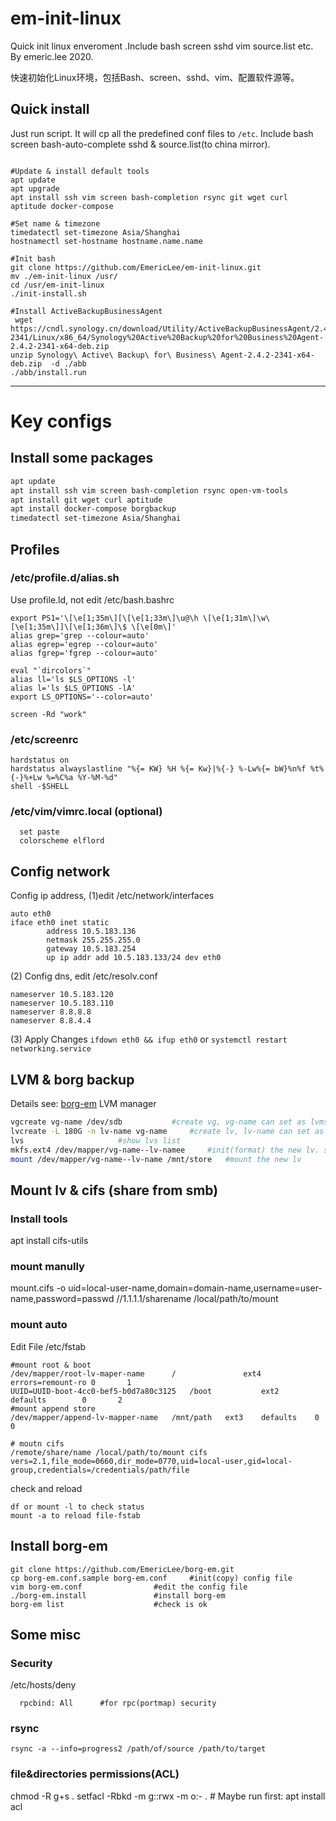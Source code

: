 # em-init-linux
Quick init linux enveroment .Include bash screen sshd vim source.list etc.
By emeric.lee 2020.

快速初始化Linux环境，包括Bash、screen、sshd、vim、配置软件源等。

## Quick install
Just run script.
It will cp all the predefined conf files to `/etc`.
Include bash screen bash-auto-complete sshd & source.list(to china mirror).
```

#Update & install default tools
apt update
apt upgrade
apt install ssh vim screen bash-completion rsync git wget curl aptitude docker-compose

#Set name & timezone
timedatectl set-timezone Asia/Shanghai
hostnamectl set-hostname hostname.name.name

#Init bash 
git clone https://github.com/EmericLee/em-init-linux.git
mv ./em-init-linux /usr/
cd /usr/em-init-linux
./init-install.sh

#Install ActiveBackupBusinessAgent
 wget https://cndl.synology.cn/download/Utility/ActiveBackupBusinessAgent/2.4.2-2341/Linux/x86_64/Synology%20Active%20Backup%20for%20Business%20Agent-2.4.2-2341-x64-deb.zip
unzip Synology\ Active\ Backup\ for\ Business\ Agent-2.4.2-2341-x64-deb.zip  -d ./abb
./abb/install.run

```

---

# Key configs

## Install some packages
```sh
apt update
apt install ssh vim screen bash-completion rsync open-vm-tools
apt install git wget curl aptitude
apt install docker-compose borgbackup
timedatectl set-timezone Asia/Shanghai
```

## Profiles
### /etc/profile.d/alias.sh
Use profile.ld, not edit /etc/bash.bashrc

```
export PS1='\[\e[1;35m\][\[\e[1;33m\]\u@\h \[\e[1;31m\]\w\[\e[1;35m\]]\[\e[1;36m\]\$ \[\e[0m\]' 
alias grep='grep --colour=auto'
alias egrep='egrep --colour=auto'
alias fgrep='fgrep --colour=auto'

eval "`dircolors`"
alias ll='ls $LS_OPTIONS -l'
alias l='ls $LS_OPTIONS -lA'
export LS_OPTIONS='--color=auto'

screen -Rd "work"
```

### /etc/screenrc
```
hardstatus on
hardstatus alwayslastline "%{= KW} %H %{= Kw}|%{-} %-Lw%{= bW}%n%f %t%{-}%+Lw %=%C%a %Y-%M-%d"
shell -$SHELL
```

### /etc/vim/vimrc.local (optional)
```
  set paste
  colorscheme elflord
```

##  Config network
Config ip address, 
(1)edit /etc/network/interfaces
```
auto eth0
iface eth0 inet static
        address 10.5.183.136
        netmask 255.255.255.0
        gateway 10.5.183.254
        up ip addr add 10.5.183.133/24 dev eth0
```
(2) Config dns, edit /etc/resolv.conf
```
nameserver 10.5.183.120
nameserver 10.5.183.110
nameserver 8.8.8.8
nameserver 8.8.4.4
```
(3) Apply Changes
`ifdown eth0 && ifup eth0`
or
`systemctl restart networking.service`


##  LVM & borg backup
Details see: [borg-em](https://github.com/EmericLee/borg-em)
LVM manager
```sh
vgcreate vg-name /dev/sdb			#create vg, vg-name can set as lvmsdb, sdb is the disk name
lvcreate -L 180G -n lv-name vg-name		#create lv, lv-name can set as lva
lvs						#show lvs list
mkfs.ext4 /dev/mapper/vg-name--lv-namee		#init(format) the new lv. see /dev/mapper/lvmsdb-lva
mount /dev/mapper/vg-name--lv-name /mnt/store	#mount the new lv
```

## Mount lv & cifs (share from smb)

### Install tools
apt install cifs-utils

### mount manully

mount.cifs -o uid=local-user-name,domain=domain-name,username=user-name,password=passwd //1.1.1.1/sharename /local/path/to/mount

### mount auto

Edit File /etc/fstab

```
#mount root & boot
/dev/mapper/root-lv-maper-name		/               ext4    errors=remount-ro 0       1
UUID=UUID-boot-4cc0-bef5-b0d7a80c3125 	/boot           ext2    defaults        0       2
#mount append store
/dev/mapper/append-lv-mapper-name	/mnt/path 	ext3 	defaults 	0	 0

# moutn cifs
/remote/share/name /local/path/to/mount cifs vers=2.1,file_mode=0660,dir_mode=0770,uid=local-user,gid=local-group,credentials=/credentials/path/file

```
check and reload
``` 
df or mount -l to check status
mount -a to reload file-fstab
```

## Install borg-em
```
git clone https://github.com/EmericLee/borg-em.git
cp borg-em.conf.sample borg-em.conf		#init(copy) config file
vim borg-em.conf				#edit the config file
./borg-em.install 				#install borg-em
borg-em list					#check is ok 
```

## Some misc

### Security

/etc/hosts/deny
```
  rpcbind: All 		#for rpc(portmap) security
```
### rsync

```
rsync -a --info=progress2 /path/of/source /path/to/target
```

### file&directories permissions(ACL)
chmod -R g+s .
setfacl -Rbkd -m g::rwx -m o:- .   # Maybe run first: apt install acl 

